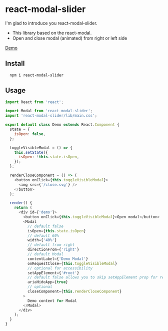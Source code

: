 # react-modal-slider

I'm glad to introduce you react-modal-slider.

- This library based on the react-modal.
- Open and close modal (animated) from right or left side

[Demo](https://mallchel.github.io/react-modal-slider.html)

## Install

```
  npm i react-modal-slider
```

## Usage

```js
import React from 'react';

import Modal from 'react-modal-slider';
import 'react-modal-slider/lib/main.css';

export default class Demo extends React.Component {
  state = {
    isOpen: false,
  };

  toggleVisibleModal = () => {
    this.setState({
      isOpen: !this.state.isOpen,
    });
  };

  renderCloseComponent = () => (
    <button onClick={this.toggleVisibleModal}>
      <img src={'/close.svg'} />
    </button>
  );

  render() {
    return (
      <div id={'demo'}>
        <button onClick={this.toggleVisibleModal}>Open modal</button>
        <Modal
          // default false
          isOpen={this.state.isOpen}
          // default 60%
          width={'40%'}
          // default from right
          directionFrom={'right'}
          // default Modal
          contentLabel={'Demo Modal'}
          onRequestClose={this.toggleVisibleModal}
          // optional for accessibility
          setAppElement={'#root'}
          // default false allows you to skip setAppElement prop for react-modal
          ariaHideApp={true}
          // optional
          closeComponent={this.renderCloseComponent}
        >
          Demo content for Modal
        </Modal>
      </div>
    );
  }
}
```
